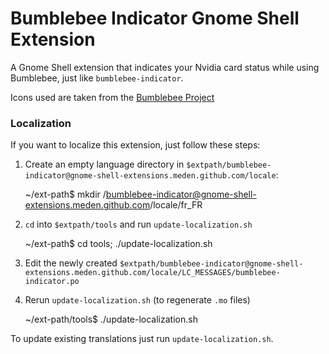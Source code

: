 # Bumblebee Indicator Gnome Shell Extension

A Gnome Shell extension that indicates your Nvidia card status while using
Bumblebee, just like `bumblebee-indicator`.

Icons used are taken from the [Bumblebee Project](https://github.com/Bumblebee-Project/bumblebee-ui)



### Localization

If you want to localize this extension, just follow these steps:

1. Create an empty language directory in `$extpath/bumblebee-indicator@gnome-shell-extensions.meden.github.com/locale`:

    ~/ext-path$ mkdir /bumblebee-indicator@gnome-shell-extensions.meden.github.com/locale/fr_FR

2. `cd` into `$extpath/tools` and run `update-localization.sh`

    ~/ext-path$ cd tools; ./update-localization.sh

3. Edit the newly created `$extpath/bumblebee-indicator@gnome-shell-extensions.meden.github.com/locale/LC_MESSAGES/bumblebee-indicator.po`

4. Rerun `update-localization.sh` (to regenerate `.mo` files)

    ~/ext-path/tools$ ./update-localization.sh

To update existing translations just run `update-localization.sh`.
